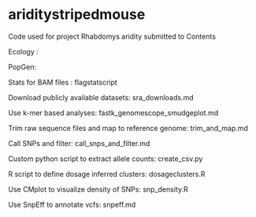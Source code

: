 # ariditystripedmouse
Code used for project Rhabdomys aridity submitted to
Contents

Ecology : 


PopGen:

Stats for BAM files : flagstatscript

Download publicly available datasets: sra_downloads.md

Use k-mer based analyses: fastk_genomescope_smudgeplot.md

Trim raw sequence files and map to reference genome: trim_and_map.md

Call SNPs and filter: call_snps_and_filter.md

Custom python script to extract allele counts: create_csv.py

R script to define dosage inferred clusters: dosageclusters.R

Use CMplot to visualize density of SNPs: snp_density.R

Use SnpEff to annotate vcfs: snpeff.md
